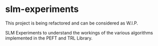 # slm-experiments

This project is being refactored and can be considered as W.I.P.

SLM Experiments to understand the workings of the various algorithms implemented in the PEFT and TRL Library.
